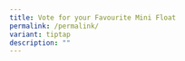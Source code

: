 ```yaml
---
title: Vote for your Favourite Mini Float
permalink: /permalink/
variant: tiptap
description: ""
---
```

